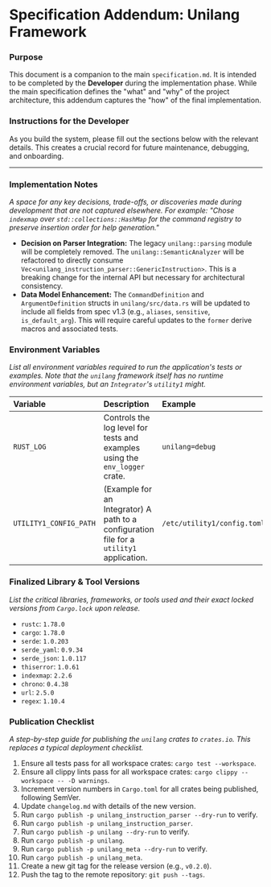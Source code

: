 # Specification Addendum: Unilang Framework

### Purpose
This document is a companion to the main `specification.md`. It is intended to be completed by the **Developer** during the implementation phase. While the main specification defines the "what" and "why" of the project architecture, this addendum captures the "how" of the final implementation.

### Instructions for the Developer
As you build the system, please fill out the sections below with the relevant details. This creates a crucial record for future maintenance, debugging, and onboarding.

---

### Implementation Notes
*A space for any key decisions, trade-offs, or discoveries made during development that are not captured elsewhere. For example: "Chose `indexmap` over `std::collections::HashMap` for the command registry to preserve insertion order for help generation."*

-   **Decision on Parser Integration:** The legacy `unilang::parsing` module will be completely removed. The `unilang::SemanticAnalyzer` will be refactored to directly consume `Vec<unilang_instruction_parser::GenericInstruction>`. This is a breaking change for the internal API but necessary for architectural consistency.
-   **Data Model Enhancement:** The `CommandDefinition` and `ArgumentDefinition` structs in `unilang/src/data.rs` will be updated to include all fields from spec v1.3 (e.g., `aliases`, `sensitive`, `is_default_arg`). This will require careful updates to the `former` derive macros and associated tests.

### Environment Variables
*List all environment variables required to run the application's tests or examples. Note that the `unilang` framework itself has no runtime environment variables, but an `Integrator`'s `utility1` might.*

| Variable | Description | Example |
| :--- | :--- | :--- |
| `RUST_LOG` | Controls the log level for tests and examples using the `env_logger` crate. | `unilang=debug` |
| `UTILITY1_CONFIG_PATH` | (Example for an Integrator) A path to a configuration file for a `utility1` application. | `/etc/utility1/config.toml` |

### Finalized Library & Tool Versions
*List the critical libraries, frameworks, or tools used and their exact locked versions from `Cargo.lock` upon release.*

-   `rustc`: `1.78.0`
-   `cargo`: `1.78.0`
-   `serde`: `1.0.203`
-   `serde_yaml`: `0.9.34`
-   `serde_json`: `1.0.117`
-   `thiserror`: `1.0.61`
-   `indexmap`: `2.2.6`
-   `chrono`: `0.4.38`
-   `url`: `2.5.0`
-   `regex`: `1.10.4`

### Publication Checklist
*A step-by-step guide for publishing the `unilang` crates to `crates.io`. This replaces a typical deployment checklist.*

1.  Ensure all tests pass for all workspace crates: `cargo test --workspace`.
2.  Ensure all clippy lints pass for all workspace crates: `cargo clippy --workspace -- -D warnings`.
3.  Increment version numbers in `Cargo.toml` for all crates being published, following SemVer.
4.  Update `changelog.md` with details of the new version.
5.  Run `cargo publish -p unilang_instruction_parser --dry-run` to verify.
6.  Run `cargo publish -p unilang_instruction_parser`.
7.  Run `cargo publish -p unilang --dry-run` to verify.
8.  Run `cargo publish -p unilang`.
9.  Run `cargo publish -p unilang_meta --dry-run` to verify.
10. Run `cargo publish -p unilang_meta`.
11. Create a new git tag for the release version (e.g., `v0.2.0`).
12. Push the tag to the remote repository: `git push --tags`.

